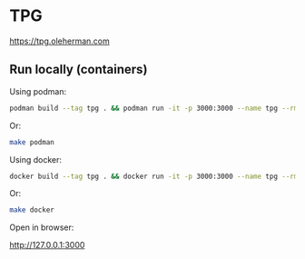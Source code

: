 # TPG

https://tpg.oleherman.com

## Run locally (containers)

Using podman:

```bash
podman build --tag tpg . && podman run -it -p 3000:3000 --name tpg --rm tpg
```

Or:

```bash
make podman
```

Using docker:

```bash
docker build --tag tpg . && docker run -it -p 3000:3000 --name tpg --rm tpg
```

Or:

```bash
make docker
```

Open in browser:

http://127.0.0.1:3000
